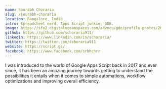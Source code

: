 ```yaml
---
name: Sourabh Choraria
slug: /sourabh-choraria
location: Bangalore, India
intro: Spreadsheet nerd, Apps Script junkie, GDE.
image: https://sfo2.digitaloceanspaces.com/advocu/gde/profile-photos/2020/05/03/35eac828a425e4b418df.jpg
github: https://github.com/schoraria911/
linkedin: https://www.linkedin.com/in/schoraria/
twitter: https://twitter.com/schoraria911
website: https://script.gs/
facebook: https://www.facebook.com/srbhchrr
---
```


I was introduced to the world of Google Apps Script back in 2017 and ever since, it has been an amazing journey towards getting to understand the possibilities it entails when it comes to simple automations, workflow optimizations and improving overall efficiency.
